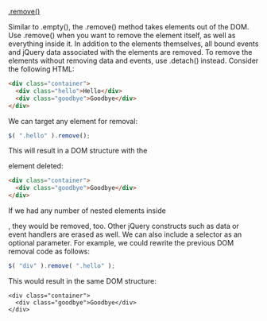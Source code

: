 ﻿[.remove()](https://api.jquery.com/remove/)


Similar to .empty(), the .remove() method takes elements out of the DOM. Use .remove() when you want to remove the 
element itself, as well as everything inside it. In addition to the elements themselves, all bound events and jQuery
 data associated with the elements are removed. To remove the elements without removing data and events, use .detach() instead.
Consider the following HTML:

```html
<div class="container">
  <div class="hello">Hello</div>
  <div class="goodbye">Goodbye</div>
</div>
```

We can target any element for removal:

```js
$( ".hello" ).remove();
```
This will result in a DOM structure with the <div> element deleted:

```html
<div class="container">
  <div class="goodbye">Goodbye</div>
</div>
```

If we had any number of nested elements inside <div class="hello">, they would be removed, too. Other jQuery constructs such as 
data or event handlers are erased as well.
We can also include a selector as an optional parameter. For example, we could rewrite the previous DOM removal code as follows:

```js
$( "div" ).remove( ".hello" );
```

This would result in the same DOM structure:

```
<div class="container">
  <div class="goodbye">Goodbye</div>
</div>
```
